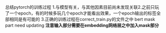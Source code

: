 总结pytorch的训练过程
1.与模型有关，与其他因素目前尚未发现关联2.之前只玩了一个epoch，有的时候多玩几个epoch才能看出效果，一个epoch输出的标签全部相同是有可能的
3.正确的训练过程在correct_train.py的文件之中
bert mask part need updating
**注意输入部分需要在embedding网络层之中加入mask部分**

